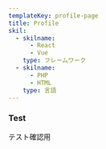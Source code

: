 ```yaml
---
templateKey: profile-page
title: Profile
skil:
  - skilname:
      - React
      - Vue
    type: フレームワーク
  - skilname:
      - PHP
      - HTML
    type: 言語
---
```


### Test
テスト確認用
